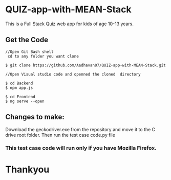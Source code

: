 # QUIZ-app-with-MEAN-Stack

This is a Full Stack Quiz web app for kids of age 10-13 years.

## Get the Code

```
//Open Git Bash shell
 cd to any folder you want clone
 
$ git clone https://github.com/Aadhavan07/QUIZ-app-with-MEAN-Stack.git

//Open Visual studio code and openned the cloned  directory

$ cd Backend
$ npm app.js

$ cd Frontend
$ ng serve --open 
```

## Changes to make:

  Download the geckodriver.exe from the repository and move it to the C drive root folder.
  Then run the test case code.py file
  
### This test case code will run only if you have Mozilla Firefox.

 
   # Thankyou 


